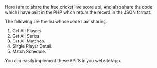 Here i am to share the free cricket live score api, And also share the code which i have built in the PHP which return the record in the JSON 
format.

The following are the list whose code I am sharing.
1. Get All Players
2. Get All Series
3. Get All Matches.
4. Single Player Detail.
5. Match Schedule.

You can easily implement these API'S in you website/app.
